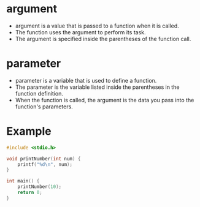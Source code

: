 # argument
- argument is a value that is passed to a function when it is called.
- The function uses the argument to perform its task.
- The argument is specified inside the parentheses of the function call.

# parameter
- parameter is a variable that is used to define a function.
- The parameter is the variable listed inside the parentheses in the function definition.
- When the function is called, the argument is the data you pass into the function's parameters.

# Example
```c
#include <stdio.h>

void printNumber(int num) {
    printf("%d\n", num);
}

int main() {
    printNumber(10);
    return 0;
}
```
